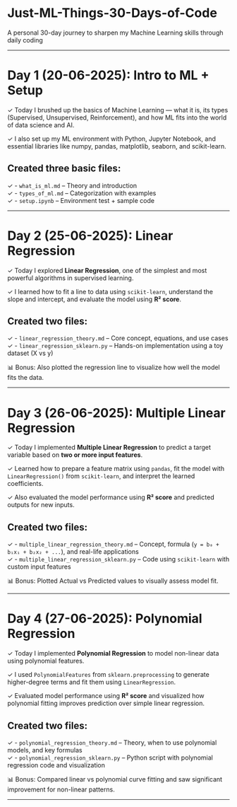 # Just-ML-Things-30-Days-of-Code
A personal 30-day journey to sharpen my Machine Learning skills through daily coding

---

# Day 1 (20-06-2025): Intro to ML + Setup

✓ Today I brushed up the basics of Machine Learning — what it is, its types (Supervised, Unsupervised, Reinforcement), and how ML fits into the world of data science and AI.

✓ I also set up my ML environment with Python, Jupyter Notebook, and essential libraries like numpy, pandas, matplotlib, seaborn, and scikit-learn.

## Created three basic files:

✓ - `what_is_ml.md` – Theory and introduction  
✓ - `types_of_ml.md` – Categorization with examples  
✓ - `setup.ipynb` – Environment test + sample code

---

# Day 2 (25-06-2025): Linear Regression

✓ Today I explored **Linear Regression**, one of the simplest and most powerful algorithms in supervised learning.

✓ I learned how to fit a line to data using `scikit-learn`, understand the slope and intercept, and evaluate the model using **R² score**.

## Created two files:

✓ - `linear_regression_theory.md` – Core concept, equations, and use cases  
✓ - `linear_regression_sklearn.py` – Hands-on implementation using a toy dataset (X vs y)

📊 Bonus: Also plotted the regression line to visualize how well the model fits the data.

---

# Day 3 (26-06-2025): Multiple Linear Regression

✓ Today I implemented **Multiple Linear Regression** to predict a target variable based on **two or more input features**.

✓ Learned how to prepare a feature matrix using `pandas`, fit the model with `LinearRegression()` from `scikit-learn`, and interpret the learned coefficients.

✓ Also evaluated the model performance using **R² score** and predicted outputs for new inputs.

## Created two files:

✓ - `multiple_linear_regression_theory.md` – Concept, formula (`y = b₀ + b₁x₁ + b₂x₂ + ...`), and real-life applications  
✓ - `multiple_linear_regression_sklearn.py` – Code using `scikit-learn` with custom input features

📊 Bonus: Plotted Actual vs Predicted values to visually assess model fit.

---

# Day 4 (27-06-2025): Polynomial Regression

✓ Today I implemented **Polynomial Regression** to model non-linear data using polynomial features.

✓ I used `PolynomialFeatures` from `sklearn.preprocessing` to generate higher-degree terms and fit them using `LinearRegression`.

✓ Evaluated model performance using **R² score** and visualized how polynomial fitting improves prediction over simple linear regression.

## Created two files:

✓ - `polynomial_regression_theory.md` – Theory, when to use polynomial models, and key formulas  
✓ - `polynomial_regression_sklearn.py` – Python script with polynomial regression code and visualization

📊 Bonus: Compared linear vs polynomial curve fitting and saw significant improvement for non-linear patterns.

---
